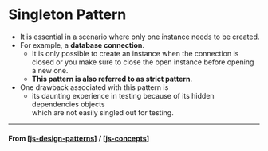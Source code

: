 # Singleton Pattern

- It is essential in a scenario where only one instance needs to be created.
- For example, a **database connection**.
  - It is only possible to create an instance when the connection is closed or you make sure to close the open instance before opening a new one.
  - **This pattern is also referred to as strict pattern**.
- One drawback associated with this pattern is
  - its daunting experience in testing because of its hidden dependencies objects  
    which are not easily singled out for testing.

---

#### **From** [[js-design-patterns]] / [[js-concepts]]

[//begin]: # "Autogenerated link references for markdown compatibility"
[js-design-patterns]: js-design-patterns "JS Design Patterns"
[js-concepts]: ../js-concepts "JS Concepts"
[//end]: # "Autogenerated link references"
